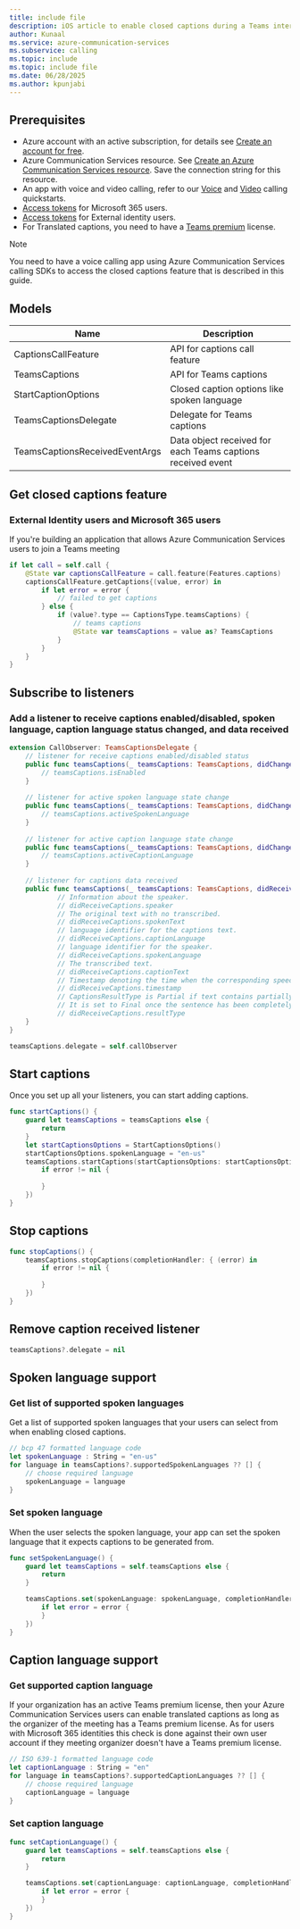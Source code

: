 ```yaml
---
title: include file
description: iOS article to enable closed captions during a Teams interop call.
author: Kunaal
ms.service: azure-communication-services
ms.subservice: calling
ms.topic: include
ms.topic: include file
ms.date: 06/28/2025
ms.author: kpunjabi
---
```


## Prerequisites

- Azure account with an active subscription, for details see [Create an account for free](https://azure.microsoft.com/free/).
- Azure Communication Services resource. See [Create an Azure Communication Services resource](../../../../quickstarts/create-communication-resource.md?tabs=windows&pivots=platform-azp). Save the connection string for this resource. 
- An app with voice and video calling, refer to our [Voice](../../../../quickstarts/voice-video-calling/getting-started-with-calling.md) and [Video](../../../../quickstarts/voice-video-calling/get-started-with-video-calling.md) calling quickstarts.
- [Access tokens](../../../../quickstarts/manage-teams-identity.md) for Microsoft 365 users. 
- [Access tokens](../../../../quickstarts/identity/access-tokens.md) for External identity users.
- For Translated captions, you need to have a [Teams premium](/MicrosoftTeams/teams-add-on-licensing/licensing-enhance-teams#meetings) license.

> [!NOTE]
> You need to have a voice calling app using Azure Communication Services calling SDKs to access the closed captions feature that is described in this guide.

## Models

| Name | Description |
|------|-------------|
| CaptionsCallFeature | API for captions call feature|
| TeamsCaptions | API for Teams captions |
| StartCaptionOptions | Closed caption options like spoken language |
| TeamsCaptionsDelegate | Delegate for Teams captions |
| TeamsCaptionsReceivedEventArgs | Data object received for each Teams captions received event |

## Get closed captions feature 

### External Identity users and Microsoft 365 users

If you're building an application that allows Azure Communication Services users to join a Teams meeting 

``` swift
if let call = self.call {
    @State var captionsCallFeature = call.feature(Features.captions)
    captionsCallFeature.getCaptions{(value, error) in
        if let error = error {
            // failed to get captions
        } else {
            if (value?.type == CaptionsType.teamsCaptions) {
                // teams captions
                @State var teamsCaptions = value as? TeamsCaptions
            }
        }
    }
}
```

## Subscribe to listeners

### Add a listener to receive captions enabled/disabled, spoken language, caption language status changed, and data received

```swift
extension CallObserver: TeamsCaptionsDelegate {
    // listener for receive captions enabled/disabled status
    public func teamsCaptions(_ teamsCaptions: TeamsCaptions, didChangeCaptionsEnabledState args: PropertyChangedEventArgs) {
        // teamsCaptions.isEnabled
    }
    
    // listener for active spoken language state change
    public func teamsCaptions(_ teamsCaptions: TeamsCaptions, didChangeActiveSpokenLanguageState args: PropertyChangedEventArgs) {
        // teamsCaptions.activeSpokenLanguage
    }
    
    // listener for active caption language state change
    public func teamsCaptions(_ teamsCaptions: TeamsCaptions, didChangeActiveCaptionLanguageState args: PropertyChangedEventArgs) {
        // teamsCaptions.activeCaptionLanguage
    }
    
    // listener for captions data received
    public func teamsCaptions(_ teamsCaptions: TeamsCaptions, didReceiveCaptions:TeamsCaptionsReceivedEventArgs) {
            // Information about the speaker.
            // didReceiveCaptions.speaker
            // The original text with no transcribed.
            // didReceiveCaptions.spokenText
            // language identifier for the captions text.
            // didReceiveCaptions.captionLanguage
            // language identifier for the speaker.
            // didReceiveCaptions.spokenLanguage
            // The transcribed text.
            // didReceiveCaptions.captionText
            // Timestamp denoting the time when the corresponding speech was made.
            // didReceiveCaptions.timestamp
            // CaptionsResultType is Partial if text contains partially spoken sentence.
            // It is set to Final once the sentence has been completely transcribed.
            // didReceiveCaptions.resultType
    }
}

teamsCaptions.delegate = self.callObserver
```

## Start captions

Once you set up all your listeners, you can start adding captions.

``` swift
func startCaptions() {
    guard let teamsCaptions = teamsCaptions else {
        return
    }
    let startCaptionsOptions = StartCaptionsOptions()
    startCaptionsOptions.spokenLanguage = "en-us"
    teamsCaptions.startCaptions(startCaptionsOptions: startCaptionsOptions, completionHandler: { (error) in
        if error != nil {
            
        }
    })
}
```

## Stop captions

``` swift
func stopCaptions() {
    teamsCaptions.stopCaptions(completionHandler: { (error) in
        if error != nil {
            
        }
    })
}
```

## Remove caption received listener

``` swift
teamsCaptions?.delegate = nil
```

## Spoken language support 

### Get list of supported spoken languages

Get a list of supported spoken languages that your users can select from when enabling closed captions. 

``` swift
// bcp 47 formatted language code
let spokenLanguage : String = "en-us"
for language in teamsCaptions?.supportedSpokenLanguages ?? [] {
    // choose required language
    spokenLanguage = language
}
```

### Set spoken language

When the user selects the spoken language, your app can set the spoken language that it expects captions to be generated from. 

``` swift 
func setSpokenLanguage() {
    guard let teamsCaptions = self.teamsCaptions else {
        return
    }

    teamsCaptions.set(spokenLanguage: spokenLanguage, completionHandler: { (error) in
        if let error = error {
        }
    })
}
```

## Caption language support 

### Get supported caption language 

If your organization has an active Teams premium license, then your Azure Communication Services users can enable translated captions as long as the organizer of the meeting has a Teams premium license. As for users with Microsoft 365 identities this check is done against their own user account if they meeting organizer doesn't have a Teams premium license.

``` swift
// ISO 639-1 formatted language code
let captionLanguage : String = "en"
for language in teamsCaptions?.supportedCaptionLanguages ?? [] {
    // choose required language
    captionLanguage = language
}
```
### Set caption language 

``` swift
func setCaptionLanguage() {
    guard let teamsCaptions = self.teamsCaptions else {
        return
    }

    teamsCaptions.set(captionLanguage: captionLanguage, completionHandler: { (error) in
        if let error = error {
        }
    })
}
```
